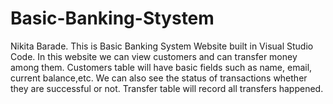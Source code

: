 # Basic-Banking-Stystem
Nikita Barade. This is Basic Banking System Website built in Visual Studio Code. In this website we can view customers and can transfer money among them. Customers table will have basic fields such as name, email, current balance,etc. We can also see the status of transactions whether they are successful or not. Transfer table will record all transfers happened.
